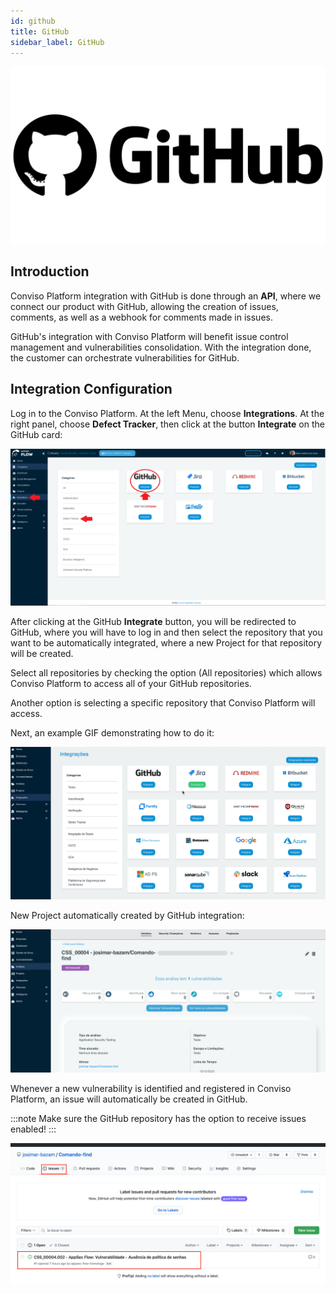 ```yaml
---
id: github
title: GitHub
sidebar_label: GitHub
---
```


<div style={{textAlign: 'center'}}>

![img](../../static/img/github.png)

</div>

## Introduction

Conviso Platform integration with GitHub is done through an **API**, where we connect our product with GitHub, allowing the creation of issues, comments, as well as a webhook for comments made in issues.

GitHub's integration with Conviso Platform will benefit issue control management and vulnerabilities consolidation. With the integration done, the customer can orchestrate vulnerabilities for GitHub.

## Integration Configuration

Log in to the Conviso Platform. At the left Menu, choose **Integrations**. At the right panel, choose **Defect Tracker**, then click at the button **Integrate** on the GitHub card:

<div style={{textAlign: 'center'}}>

![img](../../static/img/github-img1.png)

</div>

After clicking at the GitHub **Integrate** button, you will be redirected to GitHub, where you will have to log in and then select the repository that you want to be automatically integrated, where a new Project for that repository will be created.

Select all repositories by checking the option (All repositories) which allows Conviso Platform to access all of your GitHub repositories.

Another option is selecting a specific repository that Conviso Platform will access.

Next, an example GIF demonstrating how to do it:

<div style={{textAlign: 'center'}}>

![img](../../static/img/github-gif1.gif)

</div>

New Project automatically created by GitHub integration:

<div style={{textAlign: 'center'}}>

![img](../../static/img/github-img2.png)

</div>

Whenever a new vulnerability is identified and registered in Conviso Platform, an issue will automatically be created in GitHub.

:::note
Make sure the GitHub repository has the option to receive issues enabled!
:::

<div style={{textAlign: 'center'}}>

![img](../../static/img/github-img3.png)

</div>
